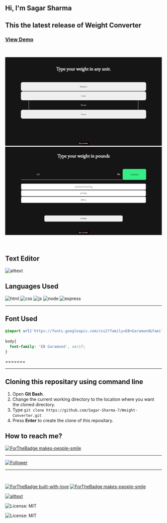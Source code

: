 ## Hi, I'm Sagar Sharma
## This the latest release of Weight Converter 

### [View Demo](https://sagar-sharma-7.github.io/Weight-Converter/public/index.html)


<br>

<p align="center">
  <img src="./public/images/result1.png" title="result">
  <br>
  <img src="public/images/result2.png" title="result">
</p>

<br>

## Text Editor
![alttext](https://img.shields.io/badge/Visual_Studio_Code-0078D4?style=for-the-badge&logo=visual%20studio%20code&logoColor=white)

## Languages Used
<p float="left">

 ![html](https://img.shields.io/badge/HTML5-E34F26?style=for-the-badge&logo=html5&logoColor=white)
 ![css](https://img.shields.io/badge/CSS3-1572B6?style=for-the-badge&logo=css3&logoColor=white)
 ![js](https://img.shields.io/badge/JavaScript-F7DF1E?style=for-the-badge&logo=javascript&logoColor=black)
 ![node](https://img.shields.io/badge/Node.js-43853D?style=for-the-badge&logo=node.js&logoColor=white)
 ![express](https://img.shields.io/badge/Express.js-404D59?style=for-the-badge)

</p>

<hr>
 
## Font Used
```css 
@import url('https://fonts.googleapis.com/css2?family=EB+Garamond&family=Merienda&display=swap');

body{
  font-family: 'EB Garamond', serif;
}
```
=======


 <hr>


 ## Cloning this repositary using command line
 1. Open **Git Bash**.
 1. Change the current working directory to the location where you want the cloned directory.
 1. Type `git clone https://github.com/Sagar-Sharma-7/Weight-Converter.git`
 1. Press **Enter** to create the clone of this repositary.



 ## How to reach me?
 [ ![ForTheBadge makes-people-smile](https://img.shields.io/badge/Gmail-D14836?style=for-the-badge&logo=gmail&logoColor=white)](mailto:6969sagarsharma@gmail.com)
 <hr>
 
 [![Follower](https://img.shields.io/github/followers/sagar-sharma-7?style=social)](https://github.com/Sagar-Sharma-7)
 <hr>
 <br>
 <p float="left">

[![ForTheBadge built-with-love](https://forthebadge.com/images/badges/built-with-love.svg)](https://github.com/Sagar-Sharma-7)
[ ![ForTheBadge makes-people-smile](https://forthebadge.com/images/badges/makes-people-smile.svg)](https://github.com/Sagar-Sharma-7)

</p>

[![alttext](https://img.shields.io/badge/GitHub-100000?style=for-the-badge&logo=github&logoColor=white)](https://github.com/Sagar-Sharma-7)

![License: MIT](https://img.shields.io/badge/License-MIT-yellow.svg)

![License: MIT](https://img.shields.io/badge/License-MIT-black.svg)


